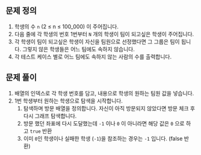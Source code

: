 ## 문제 정의

1. 학생의 수 `n` (2 ≤ n ≤ 100_000) 이 주어집니다.
2. 다음 줄에 각 학생의 번호 1번부터 `N` 개의 학생이 팀이 되고싶은 학생이 주어집니다.
3. 각 학생이 팀이 되고싶은 학생이 자신을 팀원으로 선정했다면 그 그룹은 팀이 됩니다. 그렇지 않은 학생들은 어느 팀에도 속하지 않습니다.
4. 각 테스트 케이스 별로 어느 팀에도 속하지 않는 사람의 수를 출력합니다.

## 문제 풀이

1. 배열의 인덱스로 각 학생 번호를 담고, 내용으로 학생의 원하는 팀원 값을 넣습니다.
2. 1번 학생부터 원하는 학생으로 탐색을 시작합니다.
    1. 탐색하며 방문 배열을 정의합니다. 자신이 아직 방문되지 않았다면 방문 체크 후 다시 그래프 탐색합니다.
    2. 방문 했던 좌표에 다시 도달했는데 `-1` 이나 `0` 이 아니라면 해당 값은 `0` 으로 하고 `true` 반환
    3. 이미 `0`인 학생이나 실패한 학생 (`-1`)을 참조하는 경우는 `-1` 입니다. (false 반환)